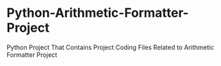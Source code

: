 # Python-Arithmetic-Formatter-Project
Python Project That Contains Project Coding Files Related to Arithmetic Formatter Project
